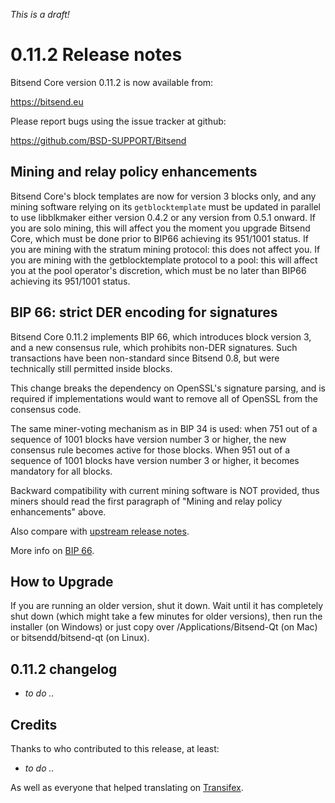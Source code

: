*This is a draft!*

0.11.2 Release notes
====================


Bitsend Core version 0.11.2 is now available from:

  https://bitsend.eu

Please report bugs using the issue tracker at github:

  https://github.com/BSD-SUPPORT/Bitsend


Mining and relay policy enhancements
------------------------------------

Bitsend Core's block templates are now for version 3 blocks only, and any
mining software relying on its `getblocktemplate` must be updated in parallel
to use libblkmaker either version 0.4.2 or any version from 0.5.1 onward. If you
are solo mining, this will affect you the moment you upgrade Bitsend Core,
which must be done prior to BIP66 achieving its 951/1001 status. If you are
mining with the stratum mining protocol: this does not affect you. If you are
mining with the getblocktemplate protocol to a pool: this will affect you at the
pool operator's discretion, which must be no later than BIP66 achieving its
951/1001 status.


BIP 66: strict DER encoding for signatures
------------------------------------------

Bitsend Core 0.11.2 implements BIP 66, which introduces block version 3, and a
new consensus rule, which prohibits non-DER signatures. Such transactions have
been non-standard since Bitsend 0.8, but were technically still permitted
inside blocks.

This change breaks the dependency on OpenSSL's signature parsing, and is
required if implementations would want to remove all of OpenSSL from the
consensus code.

The same miner-voting mechanism as in BIP 34 is used: when 751 out of a
sequence of 1001 blocks have version number 3 or higher, the new consensus
rule becomes active for those blocks. When 951 out of a sequence of 1001
blocks have version number 3 or higher, it becomes mandatory for all blocks.

Backward compatibility with current mining software is NOT provided, thus
miners should read the first paragraph of "Mining and relay policy
enhancements" above.

Also compare with [upstream release notes](https://github.com/bitcoin/bitcoin/blob/0.10/doc/release-notes.md#mining-and-relay-policy-enhancements).

More info on [BIP 66](https://github.com/bitcoin/bips/blob/master/bip-0066.mediawiki).


How to Upgrade
--------------

If you are running an older version, shut it down. Wait until it has completely
shut down (which might take a few minutes for older versions), then run the
installer (on Windows) or just copy over /Applications/Bitsend-Qt (on Mac) or
bitsendd/bitsend-qt (on Linux).


0.11.2 changelog
----------------

- *to do ..*


Credits
--------

Thanks to who contributed to this release, at least:

- *to do ..*

As well as everyone that helped translating on [Transifex](https://www.transifex.com/projects/p/bitsend/).
